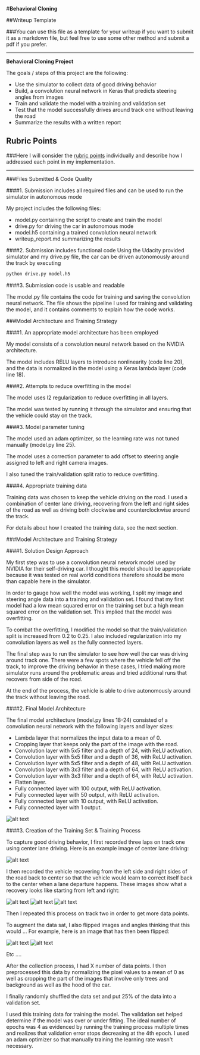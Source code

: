 #**Behavioral Cloning**

##Writeup Template

###You can use this file as a template for your writeup if you want to submit it as a markdown file, but feel free to use some other method and submit a pdf if you prefer.

---

**Behavioral Cloning Project**

The goals / steps of this project are the following:
* Use the simulator to collect data of good driving behavior
* Build, a convolution neural network in Keras that predicts steering angles from images
* Train and validate the model with a training and validation set
* Test that the model successfully drives around track one without leaving the road
* Summarize the results with a written report


[//]: # (Image References)

[image1]: ./examples/placeholder.png "Model Visualization"
[image2]: ./examples/placeholder.png "Grayscaling"
[image3]: ./examples/placeholder_small.png "Recovery Image"
[image4]: ./examples/placeholder_small.png "Recovery Image"
[image5]: ./examples/placeholder_small.png "Recovery Image"
[image6]: ./examples/placeholder_small.png "Normal Image"
[image7]: ./examples/placeholder_small.png "Flipped Image"

## Rubric Points
###Here I will consider the [rubric points](https://review.udacity.com/#!/rubrics/432/view) individually and describe how I addressed each point in my implementation.  

---
###Files Submitted & Code Quality

####1. Submission includes all required files and can be used to run the simulator in autonomous mode

My project includes the following files:
* model.py containing the script to create and train the model
* drive.py for driving the car in autonomous mode
* model.h5 containing a trained convolution neural network
* writeup_report.md summarizing the results

####2. Submission includes functional code
Using the Udacity provided simulator and my drive.py file, the car can be driven autonomously around the track by executing
```sh
python drive.py model.h5
```

####3. Submission code is usable and readable

The model.py file contains the code for training and saving the convolution neural network. The file shows the pipeline I used for training and validating the model, and it contains comments to explain how the code works.

###Model Architecture and Training Strategy

####1. An appropriate model architecture has been employed

My model consists of a convolution neural network based on the NVIDIA architecture.

The model includes RELU layers to introduce nonlinearity (code line 20), and the data is normalized in the model using a Keras lambda layer (code line 18).

####2. Attempts to reduce overfitting in the model

The model uses l2 regularization to reduce overfitting in all layers.

The model was tested by running it through the simulator and ensuring that the vehicle could stay on the track.

####3. Model parameter tuning

The model used an adam optimizer, so the learning rate was not tuned manually (model.py line 25).

The model uses a correction parameter to add offset to steering angle assigned to left and right camera images.

I also tuned the train/validation split ratio to reduce overfitting.

####4. Appropriate training data

Training data was chosen to keep the vehicle driving on the road. I used a combination of center lane driving, recovering from the left and right sides of the road as well as driving both clockwise and counterclockwise around the track.

For details about how I created the training data, see the next section.

###Model Architecture and Training Strategy

####1. Solution Design Approach

My first step was to use a convolution neural network model used by NVIDIA for their self-driving car. I thought this model should be appropriate because it was tested on real world conditions therefore should be more than capable here in the simulator.

In order to gauge how well the model was working, I split my image and steering angle data into a training and validation set. I found that my first model had a low mean squared error on the training set but a high mean squared error on the validation set. This implied that the model was overfitting.

To combat the overfitting, I modified the model so that the train/validation split is increased from 0.2 to 0.25. I also included regularization into my convolution layers as well as the fully connected layers.


The final step was to run the simulator to see how well the car was driving around track one. There were a few spots where the vehicle fell off the track, to improve the driving behavior in these cases, I tried making more simulator runs around the problematic areas and tried additional runs that recovers from side of the road.

At the end of the process, the vehicle is able to drive autonomously around the track without leaving the road.

####2. Final Model Architecture

The final model architecture (model.py lines 18-24) consisted of a convolution neural network with the following layers and layer sizes:

* Lambda layer that normalizes the input data to a mean of 0.
* Cropping layer that keeps only the part of the image with the road.
* Convolution layer with 5x5 filter and a depth of 24, with ReLU activation.
* Convolution layer with 5x5 filter and a depth of 36, with ReLU activation.
* Convolution layer with 5x5 filter and a depth of 48, with ReLU activation.
* Convolution layer with 3x3 filter and a depth of 64, with ReLU activation.
* Convolution layer with 3x3 filter and a depth of 64, with ReLU activation.
* Flatten layer.
* Fully connected layer with 100 output, with ReLU activation.
* Fully connected layer with 50 output, with ReLU activation.
* Fully connected layer with 10 output, with ReLU activation.
* Fully connected layer with 1 output.

![alt text][image1]

####3. Creation of the Training Set & Training Process

To capture good driving behavior, I first recorded three laps on track one using center lane driving. Here is an example image of center lane driving:

![alt text][image2]

I then recorded the vehicle recovering from the left side and right sides of the road back to center so that the vehicle would learn to correct itself back to the center when a lane departure happens. These images show what a recovery looks like starting from left and right:

![alt text][image3]
![alt text][image4]
![alt text][image5]

Then I repeated this process on track two in order to get more data points.

To augment the data sat, I also flipped images and angles thinking that this would ... For example, here is an image that has then been flipped:

![alt text][image6]
![alt text][image7]

Etc ....

After the collection process, I had X number of data points. I then preprocessed this data by normalizing the pixel values to a mean of 0 as well as cropping the part of the images that involve only trees and background as well as the hood of the car.


I finally randomly shuffled the data set and put 25% of the data into a validation set.

I used this training data for training the model. The validation set helped determine if the model was over or under fitting. The ideal number of epochs was 4 as evidenced by running the training process multiple times and realizes that validation error stops decreasing at the 4th epoch. I used an adam optimizer so that manually training the learning rate wasn't necessary.
